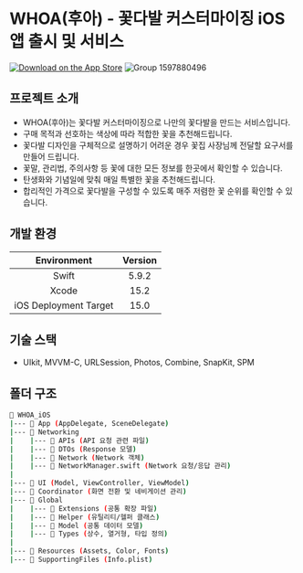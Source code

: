 # WHOA(후아) - 꽃다발 커스터마이징 iOS 앱 출시 및 서비스

[![Download on the App Store](https://github.com/user-attachments/assets/cfd34b39-b70f-4ed0-97f7-36bd0d3afe5d)](https://apps.apple.com/kr/app/whoa-%ED%9B%84%EC%95%84/id6517357818)
![Group 1597880496](https://github.com/user-attachments/assets/c8deadc2-39d3-4cd1-982d-bb50026ee329)


## 프로젝트 소개
- WHOA(후아)는 꽃다발 커스터마이징으로 나만의 꽃다발을 만드는 서비스입니다.
- 구매 목적과 선호하는 색상에 따라 적합한 꽃을 추천해드립니다.
- 꽃다발 디자인을 구체적으로 설명하기 어려운 경우 꽃집 사장님께 전달할 요구서를 만들어 드립니다.
- 꽃말, 관리법, 주의사항 등 꽃에 대한 모든 정보를 한곳에서 확인할 수 있습니다.
- 탄생화와 기념일에 맞춰 매일 특별한 꽃을 추천해드립니다.
- 합리적인 가격으로 꽃다발을 구성할 수 있도록 매주 저렴한 꽃 순위를 확인할 수 있습니다.

## 개발 환경
| Environment            | Version |
|:-----------------------:|:-------:|
|        Swift           |  5.9.2  |
|        Xcode           |  15.2   |
| iOS Deployment Target  |  15.0   |

## 기술 스택
- UIkit, MVVM-C, URLSession, Photos, Combine, SnapKit, SPM

## 폴더 구조
``` bash
📁 WHOA_iOS
|--- 📁 App (AppDelegate, SceneDelegate)
|--- 📁 Networking
|    |--- 📁 APIs (API 요청 관련 파일)
|    |--- 📁 DTOs (Response 모델)
|    |--- 📁 Network (Network 객체)
|    |--- 📁 NetworkManager.swift (Network 요청/응답 관리)
|
|--- 📁 UI (Model, ViewController, ViewModel)
|--- 📁 Coordinator (화면 전환 및 네비게이션 관리)
|--- 📁 Global
|    |--- 📁 Extensions (공통 확장 파일)
|    |--- 📁 Helper (유틸리티/헬퍼 클래스)
|    |--- 📁 Model (공통 데이터 모델)
|    |--- 📁 Types (상수, 열거형, 타입 정의)
|
|--- 📁 Resources (Assets, Color, Fonts)
|--- 📁 SupportingFiles (Info.plist)
```
